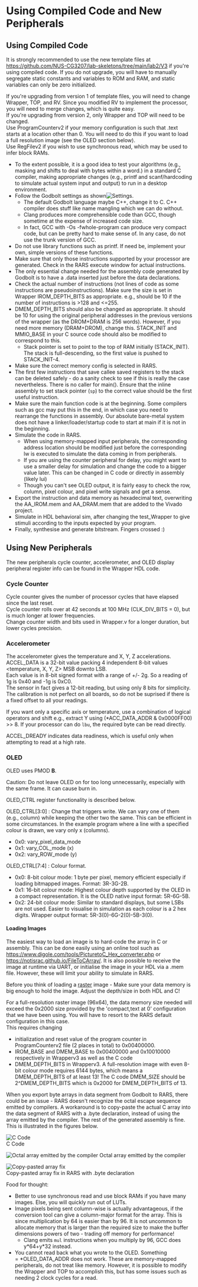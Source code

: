 
# Using Compiled Code and New Peripherals

## Using Compiled Code

It is strongly recommended to use the new template files at <https://github.com/NUS-CG3207/lab-skeletons/tree/main/lab2/V3> if you're using compiled code. If you do not upgrade, you will have to manually segregate static constants and variables to ROM and RAM, and static variables can only be zero initialized.  

If you're upgrading from version 1 of template files, you will need to change Wrapper, TOP, and RV. Since you modified RV to implement the processor, you will need to merge changes, which is quite easy.  
If you're upgrading from version 2, only Wrapper and TOP will need to be changed.  
Use ProgramCounterv2 if your memory configuration is such that .text starts at a location other than 0. You will need to do this if you want to load a full resolution image (see the OLED section below).  
Use RegFilev2 if you wish to use synchronous read, which may be used to infer block RAMs.  

* To the extent possible, it is a good idea to test your algorithms (e.g., masking and shifts to deal with bytes within a word.) in a standard C compiler, making appropriate changes (e.g., printf and scanf/hardcoding to simulate actual system input and output) to run in a desktop environment.
* Follow the Godbolt settings as shown![Settings](godbolt.png).
  * The default Godbolt language maybe C++, change it to C. C++ compiler does stuff like name mangling which we can do without.
  * Clang produces more comprehensible code than GCC, though sometime at the expense of increased code size.
  * In fact, GCC with -Os -fwhole-program can produce very compact code, but can be pretty hard to make sense of. In any case, do not use the trunk version of GCC.
* Do not use library functions such as printf. If need be, implement your own, simple versions of these functions.
* Make sure that only those instructions supported by your processor are generated. Check in the RARS execute window for actual instructions.
* The only essential change needed for the assembly code generated by Godbolt is to have a .data inserted just before the data declarations.
* Check the actual number of instructions (not lines of code as some instructions are pseudoinstructions). Make sure the size is set in Wrapper IROM_DEPTH_BITS as appropriate. e.g., should be 10 if the number of instructions is >128 and <=255.
* DMEM_DEPTH_BITS should also be changed as appropriate. It should be 10 for using the original peripheral addresses in the previous versions of the wrapper (as the DROM+DRAM is 256 words). However, if you need more memory (DRAM+DROM), change this. STACK_INIT and MMIO_BASE in your C source code should also be modified to correspond to this.
  * Stack pointer is set to point to the top of RAM initially (STACK_INIT). The stack is full-descending, so the first value is pushed to STACK_INIT-4.
* Make sure the correct memory config is selected in RARS.
* The first few instructions that save callee saved registers to the stack can be deleted safely - do a sanity check to see if this is really the case nevertheless. There is no caller for main(). Ensure that the inline assembly to set stack pointer (`sp`) to the correct value should be the first useful instruction.
* Make sure the main function code is at the beginning. Some compilers such as gcc may put this in the end, in which case you need to rearrange the functions in assembly. Our absolute bare-metal system does not have a linker/loader/startup code to start at main if it is not in the beginning.
* Simulate the code in RARS.
  * When using memory-mapped input peripherals, the corresponding address location should be modified just before the corresponding lw is executed to simulate the data coming in from peripherals.
  * If you are using the counter peripheral for delay, you might want to use a smaller delay for simulation and change the code to a bigger value later. This can be changed in C code or directly in assembly (likely lui)
  * Though you can't see OLED output, it is fairly easy to check the row, column, pixel colour, and pixel write signals and get a sense.
* Export the instruction and data memory as hexadecimal text, overwriting the AA_IROM.mem and AA_DRAM.mem that are added to the Vivado project.
* Simulate in HDL behavioral sim, after changing the test_Wrapper to give stimuli according to the inputs expected by your program.
* Finally, synthesise and generate bitstream. Fingers crossed :)

## Using New Peripherals

The new peripherals cycle counter, accelerometer, and OLED display peripheral register info can be found in the Wrapper HDL code.  

### Cycle Counter

Cycle counter gives the number of processor cycles that have elapsed since the last reset.  
Cycle counter rolls over at 42 seconds at 100 MHz (CLK_DIV_BITS = 0), but is much longer at lower frequencies.  
Change counter width and bits used in Wrapper.v for a longer duration, but lower cycles precision.  

### Accelerometer

The accelerometer gives the temperature and X, Y, Z accelerations.  
ACCEL_DATA is a 32-bit value packing 4 independent 8-bit values <temperature, X, Y, Z> MSB downto LSB.  
Each value is in 8-bit signed format with a range of +/- 2g. So a reading of 1g is 0x40 and -1g is 0xC0.  
The sensor in fact gives a 12-bit reading, but using only 8 bits for simplicity.  
The calibration is not perfect on all boards, so do not be suprised if there is a fixed offset to all your readings.  

If you want only a specific axis or temperature, use a combination of logical operators and shift e.g., extract Y using (*ACC_DATA_ADDR & 0x0000FF00) >> 8. If your processor can do `lbu`, the required byte can be read directly.  

ACCEL_DREADY indicates data readiness, which is useful only when attempting to read at a high rate.

### OLED

OLED uses PMOD **B**.

Caution: Do not leave OLED on for too long unnecessarily, especially with the same frame. It can cause burn in.


OLED_CTRL register functionality is described below.  

OLED_CTRL[3:0] : Change that triggers write. We can vary one of them (e.g., column) while keeping the other two the same. This can be efficient in some circumstances. In the example program where a line with a specified colour is drawn, we vary only x (columns).

* 0x0: vary_pixel_data_mode
* 0x1: vary_COL_mode (x)
* 0x2: vary_ROW_mode (y)

OLED_CTRL[7:4] : Colour format.

* 0x0: 8-bit colour mode: 1 byte per pixel, memory efficient especially if loading bitmapped images. Format: 3R-3G-2B.
* 0x1: 16-bit colour mode: Highest colour depth supported by the OLED in a compact representation. It is the OLED native input format: 5R-6G-5B.  
* 0x2: 24-bit colour mode: Similar to standard displays, but some LSBs are not used. Easier to visualise in simulation as each colour is a 2 hex digits. Wrapper output format: 5R-3(0)-6G-2(0)-5B-3(0).  

#### Loading Images

The easiest way to load an image is to hard-code the array in C or assembly. This can be done easily using an online tool such as <https://www.digole.com/tools/PicturetoC_Hex_converter.php> or https://notisrac.github.io/FileToCArray/. 
It is also possible to receive the image at runtime via UART, or initialise the image in your HDL via a .mem file. However, these will limit your ability to simulate in RARS.

Before you think of loading a [raster](https://en.wikipedia.org/wiki/Raster_graphics) image - Make sure your data memory is big enough to hold the image. Adjust the depth/size in both HDL and C!   

For a full-resolution raster image (96x64), the data memory size needed will exceed the 0x2000 size provided by the 'compact,text at 0' configuration that we have been using. You will have to resort to the RARS default configuration in this case.  
This requires changing
* initialization and reset value of the program counter in ProgramCounterv2 file (2 places in total) to 0x00400000.
* IROM_BASE and DMEM_BASE to 0x00400000 and 0x10010000 respectively in Wrapperv3 as well as the C code 
* DMEM_DEPTH_BITS in Wrapperv3. A full-resolution image with even 8-bit colour mode requires 6144 bytes, which means a DMEM_DEPTH_BITS of at least 13! The C code DMEM_SIZE should be 2^DMEM_DEPTH_BITS which is 0x2000 for DMEM_DEPTH_BITS of 13.

When you export byte arrays in data segment from Godbolt to RARS, there could be an issue - RARS doesn't recognize the octal escape sequence emitted by compilers. A workaround is to copy-paste the actual C array into the data segment of RARS with a .byte declaration, instead of using the array emitted by the compiler. The rest of the generated assembly is fine. This is illustrated in the figures below.  

![C Code](CCode-1.png)  
C Code  

![Octal array emitted by the compiler](OctalData-1.png) 
Octal array emitted by the compiler  

![Copy-pasted array fix](FixInRARS-1.png)  
Copy-pasted array fix in RARS with .byte declaration


Food for thought:
* Better to use synchronous read and use block RAMs if you have many images. Else, you will quickly run out of LUTs.
* Image pixels being sent column-wise is actually advantageous, if the conversion tool can give a column-major format for the array. This is since multiplication by 64 is easier than by 96. It is not uncommon to allocate memory that is larger than the required size to make the buffer dimensions powers of two - trading off memory for performance!
  * Clang emits `mul` instructions when you multiply by 96, GCC does y\*64+y\*32 instead.
* You cannot read back what you wrote to the OLED. Something = *OLED_DATA_ADDR does not work. These are memory-mapped peripherals, do not treat like memory. However, it is possible to modify the Wrapper and TOP to accomplish this, but has some issues such as needing 2 clock cycles for a read.